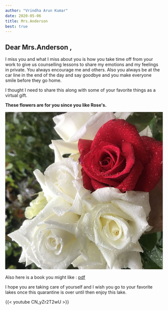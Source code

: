```yaml
---
author: "Vrindha Arun Kumar"
date: 2020-05-06
title: Mrs.Anderson 
best: true
---
```


## Dear Mrs.Anderson ,
I miss you and what I miss about you is how you take time off from your work to give us counselling lessons to share my emotions and my feelings in private. You always encourage me and others. Also you always be at the car line in the end of the day and say goodbye and you make everyone smile before they go home. 


I thought I need to share this along with some of your favorite things as a virtual gift.

**These flowers are for you since you like Rose's.**

![image](/img/rose1.jpg)

Also here is a book you might like : [pdf](/doc/mexican.pdf)

I hope you are taking care of yourself and I wish  you go to your favorite lakes once this quarantine is over until then enjoy this lake.

{{< youtube CN_yZr2T2wU >}}